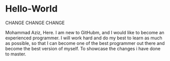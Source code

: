 # Hello-World
CHANGE CHANGE CHANGE

Mohammad Aziz, Here. I am new to GitHubm, and I would like to become an experienced programmer. I will work hard and do my best to learn as much as possible, so that I can become one of the best programmer out there and become the best version of myself. 
To showcase the changes i have done to master. 

